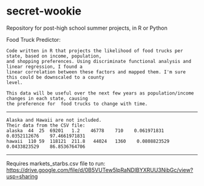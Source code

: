 # secret-wookie
Repository for post-high school summer projects, in R or Python



Food Truck Predictor:

	Code written in R that projects the likelihood of food trucks per state, based on income, population, 
	and shopping preferences. Using discriminate functional analysis and linear regression, I found a 
	linear correlation between these factors and mapped them. I'm sure this could be downscaled to a county 
	level. 
	
	This data will be useful over the next few years as population/income changes in each state, causing 
	the preference for	food trucks to change with time. 
	
-----------------------------------------------
	Alaska and Hawaii are not included. 
	Their data from the CSV file:  
	alaska	44	25	69201	1.2	   46778	710	   0.061971831  	0.0352112676	97.4661971831
	hawaii	110	59	118121	211.8	44024	1360	0.0808823529	0.0433823529	86.8536764706



-----------------------------------------------
Requires markets_starbs.csv file to run:
https://drive.google.com/file/d/0B5VUTew5lpRaNDlBYXRUU3NibGc/view?usp=sharing
	
	
